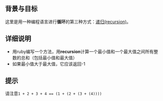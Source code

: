 <!-- Please put your translation here and with the same style in README.md -->
## 背景与目标

这里是用一种编程语言进行**循环**的第三种方式：[递归(recursion)](http://stackoverflow.com/questions/6418017/what-is-ruby-recursion-and-how-does-it-work)。

## 详细说明

- 用ruby编写一个方法，用**recursion**计算一个最小值和一个最大值之间所有整数的总和（包括最小值和最大值）
- 如果最小值大于最大值，它应该返回-1

## 提示

请注意`1 + 2 + 3 + 4 == (1 + (2 + (3 + (4))))`

